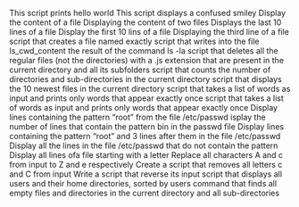 This script prints hello world
This script displays a confused smiley
Display the content of a file
Displaying the content of two files
Displays the last 10 lines of a file
Display the first 10 lins of a file
Displaying the third line of a file
script that creates a file named exactly 
script that writes into the file ls_cwd_content the result of the command ls -la
script that deletes all the regular files (not the directories) with a .js extension that are present in the current directory and all its subfolders
script that counts the number of directories and sub-directories in the current directory
script that displays the 10 newest files in the current directory 
script that takes a list of words as input and prints only words that appear exactly once
script that takes a list of words as input and prints only words that appear exactly once
Display lines containing the pattern “root” from the file /etc/passwd
isplay the number of lines that contain the pattern bin in the passwd file
Display lines containing the pattern “root” and 3 lines after them in the file /etc/passwd
Display all the lines in the file /etc/passwd that do not contain the pattern
Display all lines ofa file starting with a letter
Replace all characters A and c from input to Z and e respectively
Create a script that removes all letters c and C from input
Write a script that reverse its input
script that displays all users and their home directories, sorted by users
command that finds all empty files and directories in the current directory and all sub-directories
